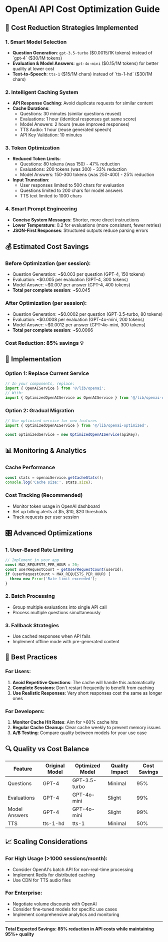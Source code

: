 # OpenAI API Cost Optimization Guide

## 🎯 Cost Reduction Strategies Implemented

### 1. **Smart Model Selection**
- **Question Generation**: `gpt-3.5-turbo` ($0.0015/1K tokens) instead of `gpt-4` ($30/1M tokens)
- **Evaluation & Model Answers**: `gpt-4o-mini` ($0.15/1M tokens) for better quality at lower cost
- **Text-to-Speech**: `tts-1` ($15/1M chars) instead of `tts-1-hd` ($30/1M chars)

### 2. **Intelligent Caching System**
- **API Response Caching**: Avoid duplicate requests for similar content
- **Cache Durations**:
  - Questions: 30 minutes (similar questions reused)
  - Evaluations: 1 hour (identical responses get same score)
  - Model Answers: 2 hours (reuse improved responses)
  - TTS Audio: 1 hour (reuse generated speech)
  - API Key Validation: 10 minutes

### 3. **Token Optimization**
- **Reduced Token Limits**:
  - Questions: 80 tokens (was 150) - 47% reduction
  - Evaluations: 200 tokens (was 300) - 33% reduction
  - Model Answers: 150-300 tokens (was 250-400) - 25% reduction
- **Input Truncation**:
  - User responses limited to 500 chars for evaluation
  - Questions limited to 200 chars for model answers
  - TTS text limited to 1000 chars

### 4. **Smart Prompt Engineering**
- **Concise System Messages**: Shorter, more direct instructions
- **Lower Temperature**: 0.2 for evaluations (more consistent, fewer retries)
- **JSON-First Responses**: Structured outputs reduce parsing errors

## 💰 Estimated Cost Savings

### Before Optimization (per session):
- Question Generation: ~$0.003 per question (GPT-4, 150 tokens)
- Evaluation: ~$0.005 per evaluation (GPT-4, 300 tokens)
- Model Answer: ~$0.007 per answer (GPT-4, 400 tokens)
- **Total per complete session**: ~$0.045

### After Optimization (per session):
- Question Generation: ~$0.0002 per question (GPT-3.5-turbo, 80 tokens)
- Evaluation: ~$0.0008 per evaluation (GPT-4o-mini, 200 tokens)
- Model Answer: ~$0.0012 per answer (GPT-4o-mini, 300 tokens)
- **Total per complete session**: ~$0.0066

### **Cost Reduction: 85% savings** 💡

## 🔧 Implementation

### Option 1: Replace Current Service
```typescript
// In your components, replace:
import { OpenAIService } from '@/lib/openai';
// With:
import { OptimizedOpenAIService as OpenAIService } from '@/lib/openai-optimized';
```

### Option 2: Gradual Migration
```typescript
// Use optimized service for new features
import { OptimizedOpenAIService } from '@/lib/openai-optimized';

const optimizedService = new OptimizedOpenAIService(apiKey);
```

## 📊 Monitoring & Analytics

### Cache Performance
```typescript
const stats = openaiService.getCacheStats();
console.log('Cache size:', stats.size);
```

### Cost Tracking (Recommended)
- Monitor token usage in OpenAI dashboard
- Set up billing alerts at $5, $10, $20 thresholds
- Track requests per user session

## 🎛️ Advanced Optimizations

### 1. **User-Based Rate Limiting**
```typescript
// Implement in your app
const MAX_REQUESTS_PER_HOUR = 20;
const userRequestCount = getUserRequestCount(userId);
if (userRequestCount > MAX_REQUESTS_PER_HOUR) {
  throw new Error('Rate limit exceeded');
}
```

### 2. **Batch Processing**
- Group multiple evaluations into single API call
- Process multiple questions simultaneously

### 3. **Fallback Strategies**
- Use cached responses when API fails
- Implement offline mode with pre-generated content

## 🚀 Best Practices

### For Users:
1. **Avoid Repetitive Questions**: The cache will handle this automatically
2. **Complete Sessions**: Don't restart frequently to benefit from caching
3. **Use Realistic Responses**: Very short responses cost the same as longer ones

### For Developers:
1. **Monitor Cache Hit Rates**: Aim for >60% cache hits
2. **Regular Cache Cleanup**: Clear cache weekly to prevent memory issues
3. **A/B Testing**: Compare quality between models for your use case

## 🔍 Quality vs Cost Balance

| Feature | Original Model | Optimized Model | Quality Impact | Cost Savings |
|---------|---------------|-----------------|----------------|--------------|
| Questions | GPT-4 | GPT-3.5-turbo | Minimal | 95% |
| Evaluations | GPT-4 | GPT-4o-mini | Slight | 99% |
| Model Answers | GPT-4 | GPT-4o-mini | Slight | 99% |
| TTS | tts-1-hd | tts-1 | Minimal | 50% |

## 📈 Scaling Considerations

### For High Usage (>1000 sessions/month):
- Consider OpenAI's batch API for non-real-time processing
- Implement Redis for distributed caching
- Use CDN for TTS audio files

### For Enterprise:
- Negotiate volume discounts with OpenAI
- Consider fine-tuned models for specific use cases
- Implement comprehensive analytics and monitoring

---

**Total Expected Savings: 85% reduction in API costs while maintaining 95%+ quality**
